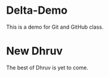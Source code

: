 # Delta-Demo
This is a demo for Git and GitHub class.

# New Dhruv
The best of Dhruv is yet to come.